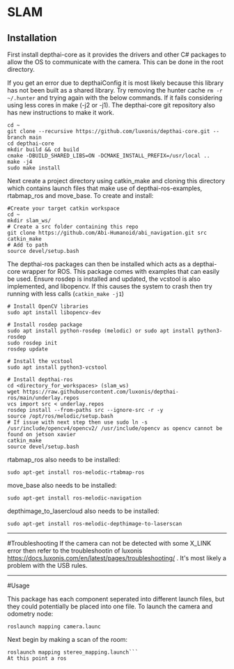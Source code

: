 # SLAM

## Installation ##

First install depthai-core as it provides the drivers and other C# packages to allow the OS to communicate with the camera. This can be done in the root directory.

If you get an error due to depthaiConfig it is most likely because this library has not been built as a shared library. Try removing the hunter cache ``` rm -r ~/.hunter ``` and trying again with the below commands. If it fails considering using less cores in make (-j2 or -j1). The depthai-core git repository also has new instructions to make it work.

```
cd ~
git clone --recursive https://github.com/luxonis/depthai-core.git --branch main
cd depthai-core
mkdir build && cd build
cmake -DBUILD_SHARED_LIBS=ON -DCMAKE_INSTALL_PREFIX=/usr/local ..
make -j4
sudo make install
```

Next create a project directory using catkin_make and cloning this directory which contains launch files that make use of depthai-ros-examples, rtabmap_ros and move_base.
To create and install:
```
#Create your target catkin workspace
cd ~
mkdir slam_ws/          
# Create a src folder containing this repo
git clone https://github.com/Abi-Humanoid/abi_navigation.git src        
catkin_make 
# Add to path
source devel/setup.bash         
```

The depthai-ros packages can then be installed which acts as a depthai-core wrapper for ROS. This package comes with examples that can easily be used.
Ensure rosdep is installed and updated, the vcstool is also implemented, and libopencv.
If this causes the system to crash then try running with less calls (``` catkin_make -j1 ```)
```
# Install OpenCV libraries
sudo apt install libopencv-dev

# Install rosdep package
sudo apt install python-rosdep (melodic) or sudo apt install python3-rosdep
sudo rosdep init
rosdep update

# Install the vcstool  
sudo apt install python3-vcstool

# Install depthai-ros
cd <directory_for_workspaces> (slam_ws)
wget https://raw.githubusercontent.com/luxonis/depthai-ros/main/underlay.repos
vcs import src < underlay.repos
rosdep install --from-paths src --ignore-src -r -y
source /opt/ros/melodic/setup.bash
# If issue with next step then use sudo ln -s /usr/include/opencv4/opencv2/ /usr/include/opencv as opencv cannot be found on jetson xavier
catkin_make
source devel/setup.bash
```


rtabmap_ros also needs to be installed:
```
sudo apt-get install ros-melodic-rtabmap-ros
```

move_base also needs to be installed:
```
sudo apt-get install ros-melodic-navigation
```

depthimage_to_lasercloud also needs to be installed:
```
sudo apt-get install ros-melodic-depthimage-to-laserscan
```



---
#Troubleshooting
If the camera can not be detected with some X_LINK error then refer to the troubleshootin of luxonis https://docs.luxonis.com/en/latest/pages/troubleshooting/ . It's most likely a problem with the USB rules.



---
#Usage

This package has each component seperated into different launch files, but they could potentially be placed into one file.
To launch the camera and odometry node:
```
roslaunch mapping camera.launc
```
Next begin by making a scan of the room:
```
roslaunch mapping stereo_mapping.launch```
At this point a ros 

